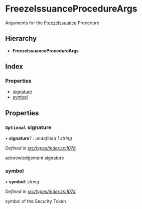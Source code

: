# FreezeIssuanceProcedureArgs

Arguments for the [FreezeIssuance]() Procedure

## Hierarchy

* **FreezeIssuanceProcedureArgs**

## Index

### Properties

* [signature]()
* [symbol]()

## Properties

### `Optional` signature

• **signature**? : _undefined \| string_

_Defined in_ [_src/types/index.ts:1078_](https://github.com/PolymathNetwork/polymath-sdk/blob/550676f/src/types/index.ts#L1078)

acknowledgement signature

### symbol

• **symbol**: _string_

_Defined in_ [_src/types/index.ts:1074_](https://github.com/PolymathNetwork/polymath-sdk/blob/550676f/src/types/index.ts#L1074)

symbol of the Security Token

